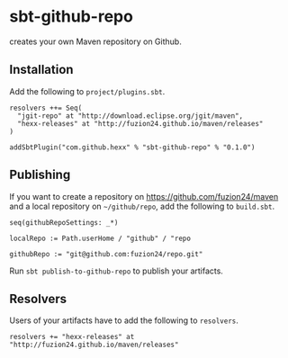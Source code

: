 # sbt-github-repo

creates your own Maven repository on Github.

## Installation

Add the following to `project/plugins.sbt`.

    resolvers ++= Seq(
      "jgit-repo" at "http://download.eclipse.org/jgit/maven",
      "hexx-releases" at "http://fuzion24.github.io/maven/releases"
    )

    addSbtPlugin("com.github.hexx" % "sbt-github-repo" % "0.1.0")

## Publishing

If you want to create a repository on https://github.com/fuzion24/maven and a local repository on `~/github/repo`,
add the following to `build.sbt`.

    seq(githubRepoSettings: _*)

    localRepo := Path.userHome / "github" / "repo

    githubRepo := "git@github.com:fuzion24/repo.git"

Run `sbt publish-to-github-repo` to publish your artifacts.

## Resolvers

Users of your artifacts have to add the following to `resolvers`.

    resolvers += "hexx-releases" at "http://fuzion24.github.io/maven/releases"
